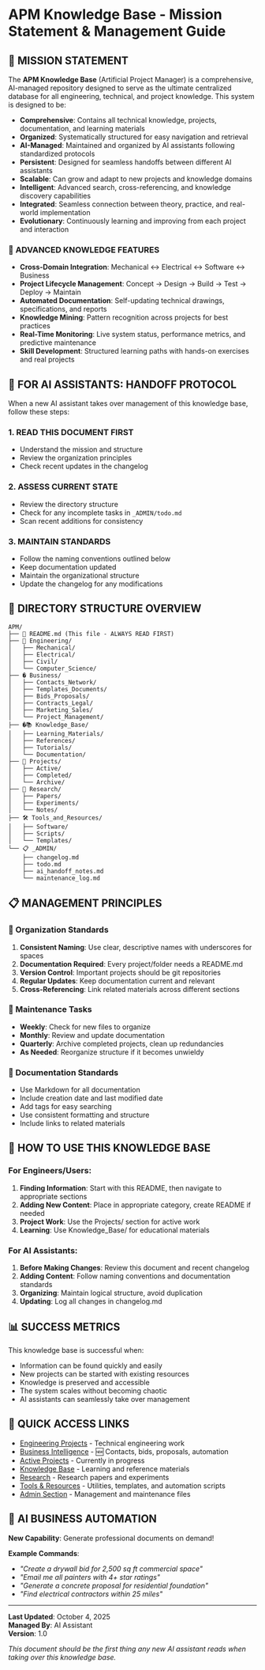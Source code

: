 # APM Knowledge Base - Mission Statement & Management Guide

## 🎯 MISSION STATEMENT

The **APM Knowledge Base** (Artificial Project Manager) is a comprehensive, AI-managed repository designed to serve as the ultimate centralized database for all engineering, technical, and project knowledge. This system is designed to be:

- **Comprehensive**: Contains all technical knowledge, projects, documentation, and learning materials
- **Organized**: Systematically structured for easy navigation and retrieval
- **AI-Managed**: Maintained and organized by AI assistants following standardized protocols
- **Persistent**: Designed for seamless handoffs between different AI assistants
- **Scalable**: Can grow and adapt to new projects and knowledge domains
- **Intelligent**: Advanced search, cross-referencing, and knowledge discovery capabilities
- **Integrated**: Seamless connection between theory, practice, and real-world implementation
- **Evolutionary**: Continuously learning and improving from each project and interaction

### 🧠 **ADVANCED KNOWLEDGE FEATURES**
- **Cross-Domain Integration**: Mechanical ↔ Electrical ↔ Software ↔ Business
- **Project Lifecycle Management**: Concept → Design → Build → Test → Deploy → Maintain
- **Automated Documentation**: Self-updating technical drawings, specifications, and reports
- **Knowledge Mining**: Pattern recognition across projects for best practices
- **Real-Time Monitoring**: Live system status, performance metrics, and predictive maintenance
- **Skill Development**: Structured learning paths with hands-on exercises and real projects

## 🤖 FOR AI ASSISTANTS: HANDOFF PROTOCOL

When a new AI assistant takes over management of this knowledge base, follow these steps:

### 1. **READ THIS DOCUMENT FIRST**
- Understand the mission and structure
- Review the organization principles
- Check recent updates in the changelog

### 2. **ASSESS CURRENT STATE**
- Review the directory structure
- Check for any incomplete tasks in `_ADMIN/todo.md`
- Scan recent additions for consistency

### 3. **MAINTAIN STANDARDS**
- Follow the naming conventions outlined below
- Keep documentation updated
- Maintain the organizational structure
- Update the changelog for any modifications

## 📁 DIRECTORY STRUCTURE OVERVIEW

```
APM/
├── 📄 README.md (This file - ALWAYS READ FIRST)
├── 🔧 Engineering/
│   ├── Mechanical/
│   ├── Electrical/ 
│   ├── Civil/
│   └── Computer_Science/
├── � Business/
│   ├── Contacts_Network/
│   ├── Templates_Documents/
│   ├── Bids_Proposals/
│   ├── Contracts_Legal/
│   ├── Marketing_Sales/
│   └── Project_Management/
├── �📚 Knowledge_Base/
│   ├── Learning_Materials/
│   ├── References/
│   ├── Tutorials/
│   └── Documentation/
├── 🚀 Projects/
│   ├── Active/
│   ├── Completed/
│   └── Archive/
├── 🔬 Research/
│   ├── Papers/
│   ├── Experiments/
│   └── Notes/
├── 🛠️ Tools_and_Resources/
│   ├── Software/
│   ├── Scripts/
│   └── Templates/
└── 📋 _ADMIN/
    ├── changelog.md
    ├── todo.md
    ├── ai_handoff_notes.md
    └── maintenance_log.md
```

## 📋 MANAGEMENT PRINCIPLES

### 🎯 Organization Standards
1. **Consistent Naming**: Use clear, descriptive names with underscores for spaces
2. **Documentation Required**: Every project/folder needs a README.md
3. **Version Control**: Important projects should be git repositories
4. **Regular Updates**: Keep documentation current and relevant
5. **Cross-Referencing**: Link related materials across different sections

### 🔄 Maintenance Tasks
- **Weekly**: Check for new files to organize
- **Monthly**: Review and update documentation
- **Quarterly**: Archive completed projects, clean up redundancies
- **As Needed**: Reorganize structure if it becomes unwieldy

### 📝 Documentation Standards
- Use Markdown for all documentation
- Include creation date and last modified date
- Add tags for easy searching
- Use consistent formatting and structure
- Include links to related materials

## 🚀 HOW TO USE THIS KNOWLEDGE BASE

### For Engineers/Users:
1. **Finding Information**: Start with this README, then navigate to appropriate sections
2. **Adding New Content**: Place in appropriate category, create README if needed
3. **Project Work**: Use the Projects/ section for active work
4. **Learning**: Use Knowledge_Base/ for educational materials

### For AI Assistants:
1. **Before Making Changes**: Review this document and recent changelog
2. **Adding Content**: Follow naming conventions and documentation standards
3. **Organizing**: Maintain logical structure, avoid duplication
4. **Updating**: Log all changes in changelog.md

## 📊 SUCCESS METRICS

This knowledge base is successful when:
- Information can be found quickly and easily
- New projects can be started with existing resources
- Knowledge is preserved and accessible
- The system scales without becoming chaotic
- AI assistants can seamlessly take over management

## 🔗 QUICK ACCESS LINKS

- [Engineering Projects](./Engineering/) - Technical engineering work
- [Business Intelligence](./Business/) - 🆕 Contacts, bids, proposals, automation
- [Active Projects](./Projects/Active/) - Currently in progress
- [Knowledge Base](./Knowledge_Base/) - Learning and reference materials
- [Research](./Research/) - Research papers and experiments
- [Tools & Resources](./Tools_and_Resources/) - Utilities, templates, and automation scripts
- [Admin Section](./_ADMIN/) - Management and maintenance files

## 🤖 AI BUSINESS AUTOMATION

**New Capability**: Generate professional documents on demand!

**Example Commands**:
- *"Create a drywall bid for 2,500 sq ft commercial space"*
- *"Email me all painters with 4+ star ratings"*
- *"Generate a concrete proposal for residential foundation"*
- *"Find electrical contractors within 25 miles"*

---

**Last Updated**: October 4, 2025  
**Managed By**: AI Assistant  
**Version**: 1.0  

*This document should be the first thing any new AI assistant reads when taking over this knowledge base.*